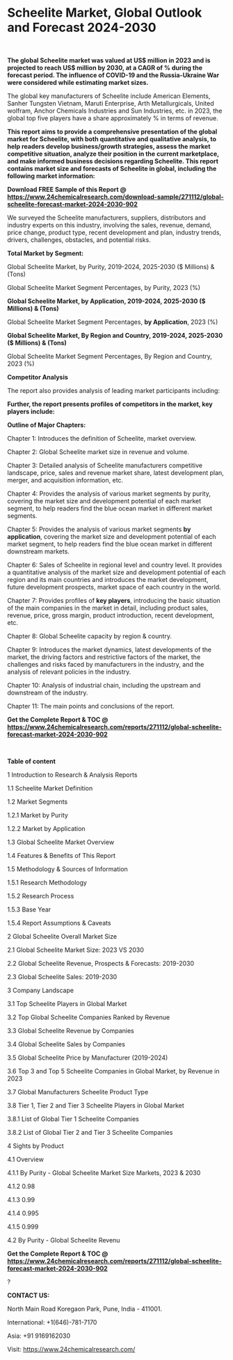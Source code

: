 <h1>Scheelite Market, Global Outlook and Forecast 2024-2030</h1><br/><p><strong>The global Scheelite market was valued at US$ million in 2023 and is projected to reach US$ million by 2030, at a <strong>CAGR</strong> of % during the forecast period. The influence of COVID-19 and the Russia-Ukraine War were considered while estimating market sizes.</strong></p>
 
 
 
 <p>The global key manufacturers of Scheelite include American Elements, Sanher Tungsten Vietnam, Maruti Enterprise, Arth Metallurgicals, United wolfram, Anchor Chemicals Industries and Sun Industries, etc. in 2023, the global top five players have a share approximately % in terms of revenue.</p>
 
 
 
 <p><strong>This report aims to provide a comprehensive presentation of the global market for Scheelite, with both quantitative and qualitative analysis, to help readers develop business/growth strategies, assess the market competitive situation, analyze their position in the current marketplace, and make informed business decisions regarding Scheelite. This report contains market size and forecasts of Scheelite in global, including the following market information:</strong></p>
 
 
 
 <div><b>Download FREE Sample of this Report @ <a href="https://www.24chemicalresearch.com/download-sample/271112/global-scheelite-forecast-market-2024-2030-902">https://www.24chemicalresearch.com/download-sample/271112/global-scheelite-forecast-market-2024-2030-902</a></b></div>
 
 
 
 <p>We surveyed the Scheelite manufacturers, suppliers, distributors and industry experts on this industry, involving the sales, revenue, demand, price change, product type, recent development and plan, industry trends, drivers, challenges, obstacles, and potential risks.</p>
 
 
 
 <p><strong>Total Market by Segment:</strong></p>
 
 
 
 <p>Global Scheelite Market, by Purity, 2019-2024, 2025-2030 ($ Millions) & (Tons)</p>
 
 
 
 <p>Global Scheelite Market Segment Percentages, by Purity, 2023 (%)</p>
 
 
 
 <p><strong>Global Scheelite Market, <strong>by Application</strong>, 2019-2024, 2025-2030 ($ Millions) & (Tons)</strong></p>
 
 
 
 <p>Global Scheelite Market Segment Percentages, <strong>by Application</strong>, 2023 (%)</p>
 
 
 
 <p><strong>Global Scheelite Market, By Region and Country, 2019-2024, 2025-2030 ($ Millions) & (Tons)</strong></p>
 
 
 
 <p>Global Scheelite Market Segment Percentages, By Region and Country, 2023 (%)</p>
 
 
 
 <p><strong>Competitor Analysis</strong></p>
 
 
 
 <p>The report also provides analysis of leading market participants including:</p>
 
 
 
 <p><strong>Further, the report presents profiles of competitors in the market, <strong>key players</strong> include:</strong></p>
 
 
 
 <p><strong>Outline of Major Chapters:</strong></p>
 
 
 
 <p>Chapter 1: Introduces the definition of Scheelite, market overview.</p>
 
 
 
 <p>Chapter 2: Global Scheelite market size in revenue and volume.</p>
 
 
 
 <p>Chapter 3: Detailed analysis of Scheelite manufacturers competitive landscape, price, sales and revenue market share, latest development plan, merger, and acquisition information, etc.</p>
 
 
 
 <p>Chapter 4: Provides the analysis of various market segments by purity, covering the market size and development potential of each market segment, to help readers find the blue ocean market in different market segments.</p>
 
 
 
 <p>Chapter 5: Provides the analysis of various market segments <strong>by application</strong>, covering the market size and development potential of each market segment, to help readers find the blue ocean market in different downstream markets.</p>
 
 
 
 <p>Chapter 6: Sales of Scheelite in regional level and country level. It provides a quantitative analysis of the market size and development potential of each region and its main countries and introduces the market development, future development prospects, market space of each country in the world.</p>
 
 
 
 <p>Chapter 7: Provides profiles of <strong>key players</strong>, introducing the basic situation of the main companies in the market in detail, including product sales, revenue, price, gross margin, product introduction, recent development, etc.</p>
 
 
 
 <p>Chapter 8: Global Scheelite capacity by region & country.</p>
 
 
 
 <p>Chapter 9: Introduces the market dynamics, latest developments of the market, the driving factors and restrictive factors of the market, the challenges and risks faced by manufacturers in the industry, and the analysis of relevant policies in the industry.</p>
 
 
 
 <p>Chapter 10: Analysis of industrial chain, including the upstream and downstream of the industry.</p>
 
 
 
 <p>Chapter 11: The main points and conclusions of the report.</p>
 
 
 
 <div><b>Get the Complete Report & TOC @ <a href="https://www.24chemicalresearch.com/reports/271112/global-scheelite-forecast-market-2024-2030-902">https://www.24chemicalresearch.com/reports/271112/global-scheelite-forecast-market-2024-2030-902</a></b></div>
 
 
 
 <p><br />
 
 <b>Table of content</b></p>
 
 
 
 <p>1 Introduction to Research & Analysis Reports<br />
 
 1.1 Scheelite Market Definition<br />
 
 1.2 Market Segments<br />
 
 1.2.1 Market by Purity<br />
 
 1.2.2 Market by Application<br />
 
 1.3 Global Scheelite Market Overview<br />
 
 1.4 Features & Benefits of This Report<br />
 
 1.5 Methodology & Sources of Information<br />
 
 1.5.1 Research Methodology<br />
 
 1.5.2 Research Process<br />
 
 1.5.3 Base Year<br />
 
 1.5.4 Report Assumptions & Caveats<br />
 
 2 Global Scheelite Overall Market Size<br />
 
 2.1 Global Scheelite Market Size: 2023 VS 2030<br />
 
 2.2 Global Scheelite Revenue, Prospects & Forecasts: 2019-2030<br />
 
 2.3 Global Scheelite Sales: 2019-2030<br />
 
 3 Company Landscape<br />
 
 3.1 Top Scheelite Players in Global Market<br />
 
 3.2 Top Global Scheelite Companies Ranked by Revenue<br />
 
 3.3 Global Scheelite Revenue by Companies<br />
 
 3.4 Global Scheelite Sales by Companies<br />
 
 3.5 Global Scheelite Price by Manufacturer (2019-2024)<br />
 
 3.6 Top 3 and Top 5 Scheelite Companies in Global Market, by Revenue in 2023<br />
 
 3.7 Global Manufacturers Scheelite Product Type<br />
 
 3.8 Tier 1, Tier 2 and Tier 3 Scheelite Players in Global Market<br />
 
 3.8.1 List of Global Tier 1 Scheelite Companies<br />
 
 3.8.2 List of Global Tier 2 and Tier 3 Scheelite Companies<br />
 
 4 Sights by Product<br />
 
 4.1 Overview<br />
 
 4.1.1 By Purity - Global Scheelite Market Size Markets, 2023 & 2030<br />
 
 4.1.2 0.98<br />
 
 4.1.3 0.99<br />
 
 4.1.4 0.995<br />
 
 4.1.5 0.999<br />
 
 4.2 By Purity - Global Scheelite Revenu</p>
 
 
 
 <div><b>Get the Complete Report & TOC @ <a href="https://www.24chemicalresearch.com/reports/271112/global-scheelite-forecast-market-2024-2030-902">https://www.24chemicalresearch.com/reports/271112/global-scheelite-forecast-market-2024-2030-902</a></b></div>
 
 
 
 <p>? </p>
 
 
 
 <p><b>CONTACT US:</b><br />
 
 North Main Road Koregaon Park, Pune, India - 411001.<br />
 
 International: +1(646)-781-7170<br />
 
 Asia: +91 9169162030<br />
 
 Visit: <a href="https://www.24chemicalresearch.com/">https://www.24chemicalresearch.com/</a></p>